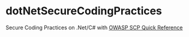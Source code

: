 # dotNetSecureCodingPractices
Secure Coding Practices on .Net/C# with [OWASP SCP Quick Reference](https://www.owasp.org/index.php/OWASP_Secure_Coding_Practices_-_Quick_Reference_Guide)



